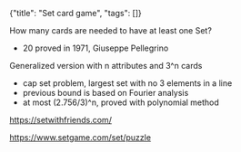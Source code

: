 {"title": "Set card game", "tags": []}

How many cards are needed to have at least one Set?
* 20 proved in 1971, Giuseppe Pellegrino

Generalized version with n attributes and 3^n cards
* cap set problem, largest set with no 3 elements in a line
* previous bound is based on Fourier analysis
* at most (2.756/3)^n, proved with polynomial method

https://setwithfriends.com/

https://www.setgame.com/set/puzzle

